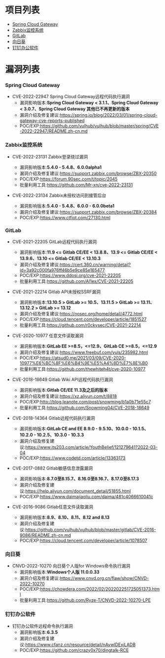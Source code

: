 # 项目列表

- [Spring Cloud Gateway](#Spring-Cloud-Gateway)
- [Zabbix监控系统](#Zabbix监控系统)
- [GitLab](#GitLab)
- [向日葵](#向日葵)
- [钉钉办公软件](#钉钉办公软件)

# 漏洞列表

### Spring Cloud Gateway
- CVE-2022-22947 Spring Cloud Gateway远程代码执行漏洞
  - 漏洞影响版本:**Spring Cloud Gateway < 3.1.1、Spring Cloud Gateway < 3.0.7、Spring Cloud Gateway 其他已不再更新的版本**
  - 漏洞介绍及修复建议:https://spring.io/blog/2022/03/01/spring-cloud-gateway-cve-reports-published
  - POC/EXP:https://github.com/vulhub/vulhub/blob/master/spring/CVE-2022-22947/README.zh-cn.md

### Zabbix监控系统
- CVE-2022-23131 Zabbix登录绕过漏洞
  - 漏洞影响版本:**5.4.0 - 5.4.8、6.0.0alpha1**
  - 漏洞介绍及修复建议:https://support.zabbix.com/browse/ZBX-20350
  - POC/EXP:https://forum.90sec.com/t/topic/2045
  - 批量利用工具:https://github.com/Mr-xn/cve-2022-23131

- CVE-2022-23134 Zabbix未授权访问到接管后台
  - 漏洞影响版本:**5.4.0 - 5.4.8、6.0.0 - 6.0.0beta1**
  - 漏洞介绍及修复建议:https://support.zabbix.com/browse/ZBX-20384
  - POC/EXP:https://www.ctfiot.com/27130.html

### GitLab
- CVE-2021-22205 GitLab远程代码执行漏洞
  - 漏洞影响版本:**11.9 <= Gitlab CE/EE < 13.8.8、13.9 <= Gitlab CE/EE < 13.9.6、13.10 <= Gitlab CE/EE < 13.10.3**
  - 漏洞介绍及修复建议:https://cert.360.cn/warning/detail?id=3a92c000fa976ff46b5e9ce85e165477
  - POC/EXP:https://www.ddosi.org/cve-2021-22205
  - 批量利用工具:https://github.com/Al1ex/CVE-2021-22205

- CVE-2021-22214 Gitlab API未授权SSRF漏洞
  - 漏洞影响版本:**13.10.5 > GitLab >= 10.5、13.11.5 > GitLab >= 13.11、13.12.2 > GitLab >= 13.12**
  - 漏洞介绍及修复建议:https://nosec.org/home/detail/4772.html
  - POC/EXP:https://cloud.tencent.com/developer/article/1851527
  - 批量利用工具:https://github.com/r0ckysec/CVE-2021-22214

- CVE-2020-10977 任意文件读取漏洞
  - 漏洞影响版本:**GitLab EE >=8.5，<=12.9、GitLab CE >=8.5，<=12.9**
  - 漏洞介绍及修复建议:https://www.freebuf.com/vuls/235982.html
  - POC/EXP:https://atsud0.me/2021/03/09/CVE-2020-10977%E6%BC%8F%E6%B4%9E%E5%A4%8D%E7%8E%B0
  - 批量利用工具:https://github.com/thewhiteh4t/cve-2020-10977

- CVE-2018-18649 Gitlab Wiki API远程代码执行漏洞 
  - 漏洞影响版本:**Gitlab CE/EE 11.3及之后的版本**
  - 漏洞介绍及修复建议:https://xz.aliyun.com/t/8818
  - POC/EXP:http://blog.leanote.com/post/snowming/b1a0b71e55c7
  - 批量利用工具:https://github.com/Snowming04/CVE-2018-18649

- CVE-2018-14364 Gitlab远程代码执行漏洞
  - 漏洞影响版本:**GitLab CE and EE 8.9.0 - 9.5.10、10.0.0 - 10.1.5、10.2.0 - 10.2.5、10.3.0 - 10.3.3**
  - 漏洞介绍及修复建议:https://www.its203.com/article/YouthBelief/121279641?2022-03-04
  - POC/EXP:https://www.codetd.com/article/13363173

- CVE-2017-0882 Gitlab敏感信息泄露漏洞
  - 漏洞影响版本:**8.7.0至8.15.7、8.16.0至8.16.7、8.17.0至8.17.3**
  - 漏洞介绍及修复建议:https://help.aliyun.com/document_detail/51855.html
  - POC/EXP:https://www.daimajiaoliu.com/daima/481c4066610041c

- CVE-2016-9086 Gitlab任意文件读取漏洞
  - 漏洞影响版本:**8.9、8.10、8.11、8.12 and 8.13**
  - 漏洞介绍及修复建议:https://github.com/vulhub/vulhub/blob/master/gitlab/CVE-2016-9086/README.zh-cn.md
  - POC/EXP:https://cloud.tencent.com/developer/article/1078507

### 向日葵
- CNVD-2022-10270 向日葵个人版for Windows命令执行漏洞
  - 漏洞影响版本:**Windows个人版 11.0.0.33**
  - 漏洞介绍及修复建议:https://www.cnvd.org.cn/flaw/show/CNVD-2022-10270
  - POC/EXP:https://chowdera.com/2022/02/202202251725051373.html
  - 批量利用工具:https://github.com/Ryze-T/CNVD-2022-10270-LPE

### 钉钉办公软件
- 钉钉办公软件远程命令执行漏洞
  - 漏洞影响版本:**6.3.5**
  - 漏洞介绍及修复建议:https://www.cfanz.cn/resource/detail/nAvwlDExjLADB
  - POC/EXP:https://github.com/crazy0x70/dingtalk-RCE
